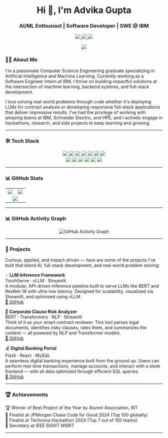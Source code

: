 <h1 align="center">Hi 👋, I'm Advika Gupta</h1>
<h3 align="center">AI/ML Enthusiast | Software Developer | SWE @ IBM </h3>
<p align="center">
  <a href="mailto:advikag3009@gmail.com">
    <img src="https://img.shields.io/badge/Email-D44638?style=for-the-badge&logo=gmail&logoColor=white" />
  </a>
  <a href="https://www.linkedin.com/in/advika-g-606496226">
    <img src="https://img.shields.io/badge/LinkedIn-0077B5?style=for-the-badge&logo=linkedin&logoColor=white" />
  </a>
  <a href="https://github.com/advika30">
    <img src="https://img.shields.io/badge/GitHub-181717?style=for-the-badge&logo=github&logoColor=white" />
  </a>
</p>
<p align="center">
  <img src="https://komarev.com/ghpvc/?username=advika30&label=Profile%20Views&color=blue&style=flat-square" />
</p>

### 👩‍💻 About Me

I'm a passionate Computer Science Engineering graduate specializing in Artificial Intelligence and Machine Learning. Currently working as a Software Engineer Intern at IBM, I thrive on building impactful solutions at the intersection of machine learning, backend systems, and full-stack development.

I love solving real-world problems through code whether it's deploying LLMs for contract analysis or developing responsive full-stack applications that deliver impressive results. I've had the privilege of working with amazing teams at IBM, Schneider Electric, and HPE, and I actively engage in hackathons, research, and side projects to keep learning and growing.



---




### 🛠️ Tech Stack

<p align="center">
  <img src="https://img.shields.io/badge/C-00599C?style=for-the-badge&logo=c&logoColor=white"/>
  <img src="https://img.shields.io/badge/C%2B%2B-00599C?style=for-the-badge&logo=c%2B%2B&logoColor=white"/>
  <img src="https://img.shields.io/badge/Python-3670A0?style=for-the-badge&logo=python&logoColor=white"/>
  <img src="https://img.shields.io/badge/Java-ED8B00?style=for-the-badge&logo=java&logoColor=white"/>
  <img src="https://img.shields.io/badge/JavaScript-F7DF1E?style=for-the-badge&logo=javascript&logoColor=black"/>
  <img src="https://img.shields.io/badge/HTML5-E34F26?style=for-the-badge&logo=html5&logoColor=white"/>
  <img src="https://img.shields.io/badge/CSS3-1572B6?style=for-the-badge&logo=css3&logoColor=white"/>
  <br/>
  <img src="https://img.shields.io/badge/React-20232A?style=for-the-badge&logo=react&logoColor=61DAFB"/>
  <img src="https://img.shields.io/badge/Flask-000000?style=for-the-badge&logo=flask&logoColor=white"/>
  <img src="https://img.shields.io/badge/Django-092E20?style=for-the-badge&logo=django&logoColor=white"/>
  <img src="https://img.shields.io/badge/MySQL-00000F?style=for-the-badge&logo=mysql&logoColor=white"/>
  <img src="https://img.shields.io/badge/Docker-2496ED?style=for-the-badge&logo=docker&logoColor=white"/>
  <img src="https://img.shields.io/badge/Git-F05032?style=for-the-badge&logo=git&logoColor=white"/>
</p>



---


### 📊 GitHub Stats

<table>
  <tr>
    <td>
      <img src="https://github-readme-stats.vercel.app/api?username=advika30&show_icons=true&theme=radical" />
    </td>
    <td>
      <img src="https://github-readme-streak-stats.herokuapp.com/?user=advika30&theme=radical" />
    </td>
  </tr>
  <tr>
    <td colspan="2" align="center">
      <img src="https://github-readme-stats.vercel.app/api/top-langs/?username=advika30&layout=compact&theme=radical" />
    </td>
  </tr>
</table>



---


### 📊 GitHub Activity Graph

<p align="center">
  <img src="https://github-readme-activity-graph.vercel.app/graph?username=advika30&theme=radical" alt="GitHub Activity Graph">
</p>

---

### 🚀 Projects

Curious, applied, and impact-driven — here are some of the projects I've built that blend AI, full-stack development, and real-world problem solving:



💡 **LLM Inference Framework**  
TorchServe · vLLM · Streamlit <br>
A modular, API-driven inference pipeline built to serve LLMs like BERT and ResNet-18 with ultra-low latency. Designed for scalability, visualized via Streamlit, and optimized using vLLM.  
[🔗 GitHub](https://github.com/advika30/HPE-CTY)


📄 **Corporate Clause Risk Analyzer**  
BERT · Transformers · NLP · Streamlit <br>
Think of it as your smart contract reviewer. This tool parses legal documents, identifies risky clauses, rates them, and summarizes the content — all powered by NLP and Transformer models.  
[🔗 GitHub](https://github.com/advika30/Corporate-Clause-Risk-Analyzer)



💰 **Digital Banking Portal**  
Flask · React · MySQL <br>
A seamless digital banking experience built from the ground up. Users can perform real-time transactions, manage accounts, and interact with a sleek frontend — with all data optimized through efficient SQL queries.  
[🔗 GitHub](https://github.com/advika30/Bank_Management)

---

### 🏆 Achievements

🏆 Winner of Best Project of the Year by Alumni Association, RIT  
🥇 Finalist at JPMorgan Chase Code for Good 2024 (Top 100 globally)  
🥈 Finalist at Technova Hackathon 2024 (Top 7 out of 150 teams)  
📢 Secretary at IEEE SIGHT MSRIT  

---

